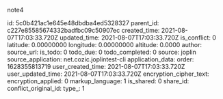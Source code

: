 note4

id: 5c0b421ac1e645e48dbdba4ed5328327
parent_id: c227e85585674332badfbc09c50907ec
created_time: 2021-08-07T17:03:33.720Z
updated_time: 2021-08-07T17:03:33.720Z
is_conflict: 0
latitude: 0.00000000
longitude: 0.00000000
altitude: 0.0000
author: 
source_url: 
is_todo: 0
todo_due: 0
todo_completed: 0
source: joplin
source_application: net.cozic.joplintest-cli
application_data: 
order: 1628355813719
user_created_time: 2021-08-07T17:03:33.720Z
user_updated_time: 2021-08-07T17:03:33.720Z
encryption_cipher_text: 
encryption_applied: 0
markup_language: 1
is_shared: 0
share_id: 
conflict_original_id: 
type_: 1